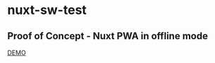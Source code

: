# nuxt-sw-test

## Proof of Concept - Nuxt PWA in offline mode

[DEMO](https://nuxt-pwa-poc-parkindani.vercel.app/)
